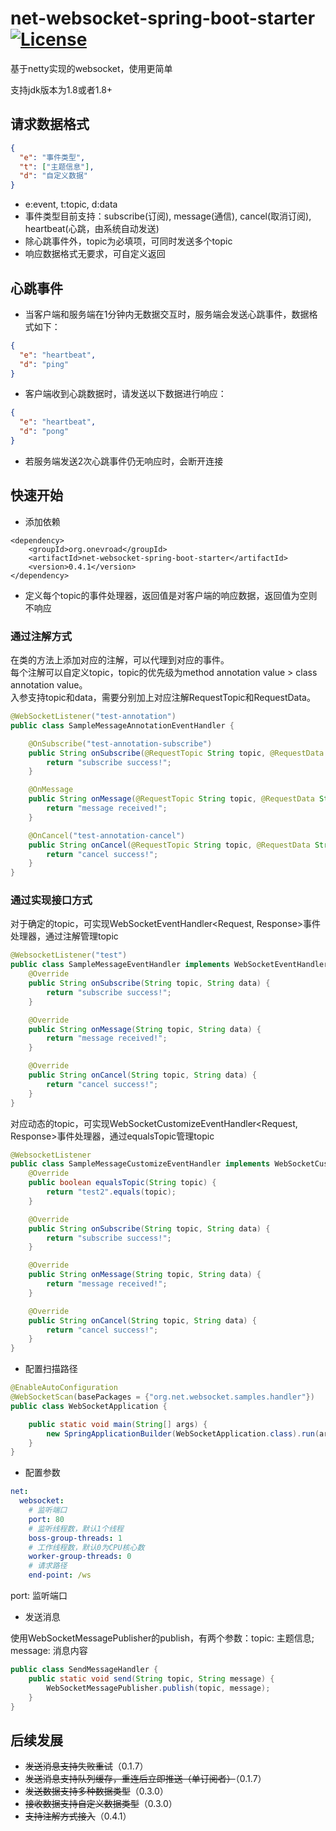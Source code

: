 # net-websocket-spring-boot-starter [![License](http://img.shields.io/:license-apache-brightgreen.svg)](http://www.apache.org/licenses/LICENSE-2.0.html)

基于netty实现的websocket，使用更简单

支持jdk版本为1.8或者1.8+

## 请求数据格式
```json
{
  "e": "事件类型",
  "t": ["主题信息"],
  "d": "自定义数据"
}
```
- e:event, t:topic, d:data
- 事件类型目前支持：subscribe(订阅), message(通信), cancel(取消订阅), heartbeat(心跳，由系统自动发送)
- 除心跳事件外，topic为必填项，可同时发送多个topic
- 响应数据格式无要求，可自定义返回

## 心跳事件
- 当客户端和服务端在1分钟内无数据交互时，服务端会发送心跳事件，数据格式如下：
```json
{
  "e": "heartbeat",
  "d": "ping"
}
```
- 客户端收到心跳数据时，请发送以下数据进行响应：
```json
{
  "e": "heartbeat",
  "d": "pong"
}
```
- 若服务端发送2次心跳事件仍无响应时，会断开连接

## 快速开始
- 添加依赖
```
<dependency>
    <groupId>org.onevroad</groupId>
    <artifactId>net-websocket-spring-boot-starter</artifactId>
    <version>0.4.1</version>
</dependency>
```

- 定义每个topic的事件处理器，返回值是对客户端的响应数据，返回值为空则不响应
### 通过注解方式
在类的方法上添加对应的注解，可以代理到对应的事件。  
每个注解可以自定义topic，topic的优先级为method annotation value > class annotation value。  
入参支持topic和data，需要分别加上对应注解RequestTopic和RequestData。
```java
@WebSocketListener("test-annotation")
public class SampleMessageAnnotationEventHandler {

    @OnSubscribe("test-annotation-subscribe")
    public String onSubscribe(@RequestTopic String topic, @RequestData String data) {
        return "subscribe success!";
    }

    @OnMessage
    public String onMessage(@RequestTopic String topic, @RequestData String data) {
        return "message received!";
    }

    @OnCancel("test-annotation-cancel")
    public String onCancel(@RequestTopic String topic, @RequestData String data) {
        return "cancel success!";
    }
}
```
### 通过实现接口方式
对于确定的topic，可实现WebSocketEventHandler<Request, Response>事件处理器，通过注解管理topic
```java
@WebsocketListener("test")
public class SampleMessageEventHandler implements WebSocketEventHandler<String, String> {
    @Override
    public String onSubscribe(String topic, String data) {
        return "subscribe success!";
    }

    @Override
    public String onMessage(String topic, String data) {
        return "message received!";
    }

    @Override
    public String onCancel(String topic, String data) {
        return "cancel success!";
    }
}
```
对应动态的topic，可实现WebSocketCustomizeEventHandler<Request, Response>事件处理器，通过equalsTopic管理topic
```java
@WebsocketListener
public class SampleMessageCustomizeEventHandler implements WebSocketCustomizeEventHandler<String, String> {
    @Override
    public boolean equalsTopic(String topic) {
        return "test2".equals(topic);
    }

    @Override
    public String onSubscribe(String topic, String data) {
        return "subscribe success!";
    }

    @Override
    public String onMessage(String topic, String data) {
        return "message received!";
    }

    @Override
    public String onCancel(String topic, String data) {
        return "cancel success!";
    }
}
```

- 配置扫描路径
```java
@EnableAutoConfiguration
@WebSocketScan(basePackages = {"org.net.websocket.samples.handler"})
public class WebSocketApplication {

    public static void main(String[] args) {
        new SpringApplicationBuilder(WebSocketApplication.class).run(args);
    }
}
```

- 配置参数
```yaml
net:
  websocket:
    # 监听端口
    port: 80
    # 监听线程数，默认1个线程
    boss-group-threads: 1
    # 工作线程数，默认0为CPU核心数
    worker-group-threads: 0
    # 请求路径
    end-point: /ws
```
port: 监听端口

- 发送消息

使用WebSocketMessagePublisher的publish，有两个参数：topic: 主题信息; message: 消息内容
```java
public class SendMessageHandler {
    public static void send(String topic, String message) {
        WebSocketMessagePublisher.publish(topic, message);
    }
}
```
## 后续发展
- ~~发送消息支持失败重试~~（0.1.7）
- ~~发送消息支持队列缓存，重连后立即推送（单订阅者）~~（0.1.7）
- ~~发送数据支持多种数据类型~~（0.3.0）
- ~~接收数据支持自定义数据类型~~（0.3.0）
- ~~支持注解方式接入~~（0.4.1）
